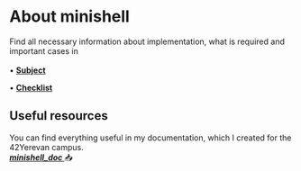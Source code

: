 # About minishell
Find all necessary information about implementation, what is required and important cases in <br> <br>
• **<a href ="https://github.com/svkhacha/minishell/files/11062466/en.subject.pdf" target = "_blank"> Subject </a>** <br>

• **<a href = "https://github.com/svkhacha/minishell/files/11062607/ng_3_minishell.pdf" target="_blank">Checklist</a>** <br>

## Useful resources
You can find everything useful in my documentation, which I created for the 42Yerevan campus. <br>
***<a href = "https://github.com/svkhacha/minishell/files/11062770/minishell_documentation.pdf" target="_blank"> minishell_doc </a>*** 📥


